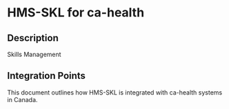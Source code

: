 # HMS-SKL for ca-health

## Description

Skills Management

## Integration Points

This document outlines how HMS-SKL is integrated with ca-health systems in Canada.
